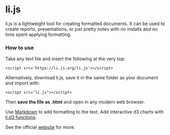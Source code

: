 # li.js

li.js is a lightweight tool for creating formatted documents. It can be used to create reports, presentations, or just pretty notes with no installs and no time spent applying formatting.

### How to use

Take any text file and insert the following at the very top:

	<script src='https://li.js.org/li.js'></script>

Alternatively, download li.js, save it in the same folder as your document and import with:

	<script src="li.js"></script>

Then **save the file as .html** and open in any modern web browser.

Use [Markdown](https://li.js.org/Examples/cheat%20sheet.html#markdown) to add formatting to the text. Add interactive d3 charts with [li.d3 functions](https://li.js.org/Examples/cheat%20sheet.html#lijs--d3-functions).

See the official [website](https://li.js.org) for more.
